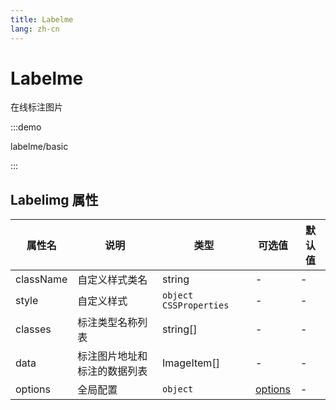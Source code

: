 ```yaml
---
title: Labelme
lang: zh-cn
---
```


# Labelme

在线标注图片

:::demo

labelme/basic

:::

## Labelimg 属性

| 属性名    | 说明                         | 类型                     | 可选值                             | 默认值 |
| --------- | ---------------------------- | ------------------------ | ---------------------------------- | ------ |
| className | 自定义样式类名               | string                   | -                                  | -      |
| style     | 自定义样式                   | `object` `CSSProperties` | -                                  | -      |
| classes   | 标注类型名称列表             | string[]                 | -                                  | -      |
| data      | 标注图片地址和标注的数据列表 | ImageItem[]              | -                                  | -      |
| options   | 全局配置                     | `object`                 | [options](./labelimg#options-配置) | -      |
